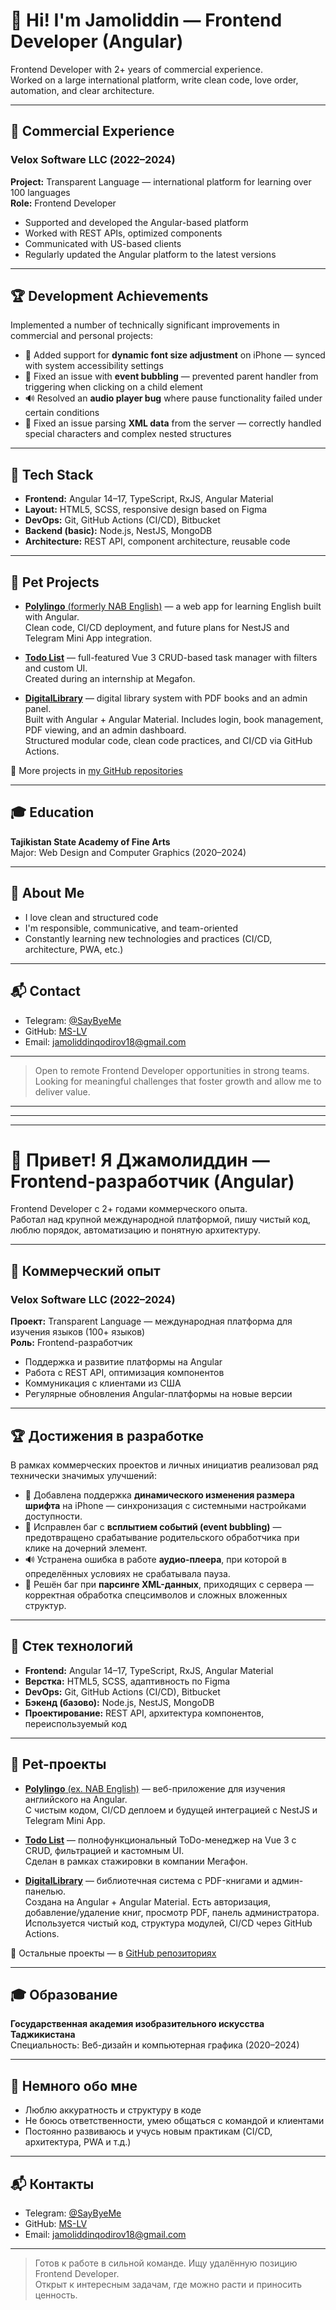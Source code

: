 # 👋 Hi! I'm Jamoliddin — Frontend Developer (Angular)

Frontend Developer with 2+ years of commercial experience.  
Worked on a large international platform, write clean code, love order, automation, and clear architecture.

---

## 🔧 Commercial Experience

### Velox Software LLC (2022–2024)

**Project:** Transparent Language — international platform for learning over 100 languages  
**Role:** Frontend Developer  
- Supported and developed the Angular-based platform  
- Worked with REST APIs, optimized components  
- Communicated with US-based clients  
- Regularly updated the Angular platform to the latest versions

---

## 🏆 Development Achievements

Implemented a number of technically significant improvements in commercial and personal projects:

- 📱 Added support for **dynamic font size adjustment** on iPhone — synced with system accessibility settings  
- 🐛 Fixed an issue with **event bubbling** — prevented parent handler from triggering when clicking on a child element  
- 🔊 Resolved an **audio player bug** where pause functionality failed under certain conditions  
- 🧾 Fixed an issue parsing **XML data** from the server — correctly handled special characters and complex nested structures

---

## 💼 Tech Stack

- **Frontend:** Angular 14–17, TypeScript, RxJS, Angular Material  
- **Layout:** HTML5, SCSS, responsive design based on Figma  
- **DevOps:** Git, GitHub Actions (CI/CD), Bitbucket  
- **Backend (basic):** Node.js, NestJS, MongoDB  
- **Architecture:** REST API, component architecture, reusable code

---

## 🧠 Pet Projects

- [**Polylingo** (formerly NAB English)](https://github.com/MS-LV/polylingo) — a web app for learning English built with Angular.  
  Clean code, CI/CD deployment, and future plans for NestJS and Telegram Mini App integration.

- [**Todo List**](https://github.com/MS-LV/Megafon-Todo-List) — full-featured Vue 3 CRUD-based task manager with filters and custom UI.  
  Created during an internship at Megafon.

- [**DigitalLibrary**](https://github.com/MS-LV/Library) — digital library system with PDF books and an admin panel.  
  Built with Angular + Angular Material. Includes login, book management, PDF viewing, and an admin dashboard.  
  Structured modular code, clean code practices, and CI/CD via GitHub Actions.

📂 More projects in [my GitHub repositories](https://github.com/MS-LV?tab=repositories)

---

## 🎓 Education

**Tajikistan State Academy of Fine Arts**  
Major: Web Design and Computer Graphics (2020–2024)

---

## 🧩 About Me

- I love clean and structured code  
- I'm responsible, communicative, and team-oriented  
- Constantly learning new technologies and practices (CI/CD, architecture, PWA, etc.)

---

## 📬 Contact

- Telegram: [@SayByeMe](https://t.me/SayByeMe)  
- GitHub: [MS-LV](https://github.com/MS-LV)  
- Email: jamoliddinqodirov18@gmail.com

---

> Open to remote Frontend Developer opportunities in strong teams.  
> Looking for meaningful challenges that foster growth and allow me to deliver value.


---
---
---



# 👋 Привет! Я Джамолиддин — Frontend-разработчик (Angular)

Frontend Developer с 2+ годами коммерческого опыта.  
Работал над крупной международной платформой, пишу чистый код, люблю порядок, автоматизацию и понятную архитектуру.

---

## 🔧 Коммерческий опыт

### Velox Software LLC (2022–2024)

**Проект:** Transparent Language — международная платформа для изучения языков (100+ языков)  
**Роль:** Frontend-разработчик  
- Поддержка и развитие платформы на Angular
- Работа с REST API, оптимизация компонентов
- Коммуникация с клиентами из США
- Регулярные обновления Angular-платформы на новые версии

---

## 🏆 Достижения в разработке

В рамках коммерческих проектов и личных инициатив реализовал ряд технически значимых улучшений:

- 📱 Добавлена поддержка **динамического изменения размера шрифта** на iPhone — синхронизация с системными настройками доступности.
- 🐛 Исправлен баг с **всплытием событий (event bubbling)** — предотвращено срабатывание родительского обработчика при клике на дочерний элемент.
- 🔊 Устранена ошибка в работе **аудио-плеера**, при которой в определённых условиях не срабатывала пауза.
- 🧾 Решён баг при **парсинге XML-данных**, приходящих с сервера — корректная обработка спецсимволов и сложных вложенных структур.

---

## 💼 Стек технологий

- **Frontend:** Angular 14–17, TypeScript, RxJS, Angular Material
- **Верстка:** HTML5, SCSS, адаптивность по Figma
- **DevOps:** Git, GitHub Actions (CI/CD), Bitbucket
- **Бэкенд (базово):** Node.js, NestJS, MongoDB
- **Проектирование:** REST API, архитектура компонентов, переиспользуемый код
  
---

## 🧠 Pet-проекты

- [**Polylingo** (ex. NAB English)](https://github.com/MS-LV/polylingo) — веб-приложение для изучения английского на Angular.  
  С чистым кодом, CI/CD деплоем и будущей интеграцией с NestJS и Telegram Mini App.

- [**Todo List**](https://github.com/MS-LV/Megafon-Todo-List) — полнофункциональный ToDo-менеджер на Vue 3 с CRUD, фильтрацией и кастомным UI.  
  Сделан в рамках стажировки в компании Мегафон.

- [**DigitalLibrary**](https://github.com/MS-LV/Library) — библиотечная система с PDF-книгами и админ-панелью.  
  Создана на Angular + Angular Material. Есть авторизация, добавление/удаление книг, просмотр PDF, панель администратора.  
  Используется чистый код, структура модулей, CI/CD через GitHub Actions.

📂 Остальные проекты — в [GitHub репозиториях](https://github.com/MS-LV?tab=repositories)

---

## 🎓 Образование

**Государственная академия изобразительного искусства Таджикистана**  
Специальность: Веб-дизайн и компьютерная графика (2020–2024)

---

## 🧩 Немного обо мне

- Люблю аккуратность и структуру в коде
- Не боюсь ответственности, умею общаться с командой и клиентами
- Постоянно развиваюсь и учусь новым практикам (CI/CD, архитектура, PWA и т.д.)

---

## 📬 Контакты

- Telegram: [@SayByeMe](https://t.me/SayByeMe)
- GitHub: [MS-LV](https://github.com/MS-LV)
- Email: jamoliddinqodirov18@gmail.com

---

> Готов к работе в сильной команде. Ищу удалённую позицию Frontend Developer.  
> Открыт к интересным задачам, где можно расти и приносить ценность.
